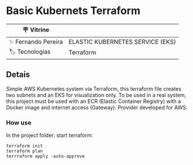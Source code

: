 # Basic Kubernets Terraform

| :placard: Vitrine |     |
| -------------  | --- |
| :sparkles: Fernando Pereira        | ELASTIC KUBERNETES SERVICE (EKS)
| :label: Tecnologias | Terraform

## Detais

Simple AWS Kubernetes system via Terraform, this terraform file creates two subnets and an EKS for visualization only. To be used in a real system, this project must be used with an ECR (Elastic Container Registry) with a Docker image and internet access (Gateway).
Provider developed for AWS.

### How use

In the project folder:
start terraform:
```
terraform init
terraform plan
terrraform apply -auto-approve 
```
